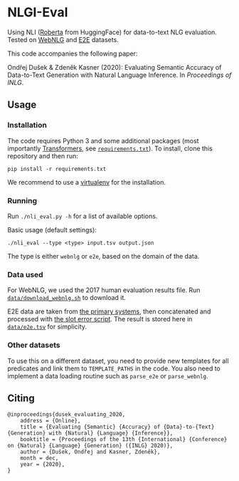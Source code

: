 NLGI-Eval
=========

Using NLI ([Roberta](https://huggingface.co/roberta-large-mnli) from HuggingFace) for data-to-text NLG evaluation. 
Tested on [WebNLG](https://webnlg-challenge.loria.fr/challenge_2017/) and [E2E](https://github.com/tuetschek/e2e-eval) datasets.

This code accompanies the following paper:

Ondřej Dušek & Zdeněk Kasner (2020): Evaluating Semantic Accuracy of Data-to-Text Generation with Natural Language Inference. In _Proceedings of INLG_.

Usage
-----

### Installation

The code requires Python 3 and some additional packages (most importantly [Transformers](https://huggingface.co/), see [`requirements.txt`](./requirements.txt)). To install, clone this repository and then run:
```
pip install -r requirements.txt
```
We recommend to use a [virtualenv](https://virtualenv.pypa.io/en/latest/) for the installation.

### Running

Run `./nli_eval.py -h` for a list of available options.

Basic usage (default settings):
```
./nli_eval --type <type> input.tsv output.json
```
The type is either `webnlg` or `e2e`, based on the domain of the data.

### Data used

For WebNLG, we used the 2017 human evaluation results file. Run [`data/download_webnlg.sh`](data/download_webnlg.sh) to download it.

E2E data are taken from [the primary systems](https://github.com/tuetschek/e2e-eval), then concatenated and processed with [the slot error script](https://github.com/tuetschek/e2e-cleaning). The result is stored here in [`data/e2e.tsv`](data/e2e.tsv) for simplicity.

### Other datasets

To use this on a different dataset, you need to provide new templates for all predicates and link them to `TEMPLATE_PATHS` in the code. You also need to implement a data loading routine such as `parse_e2e` or `parse_webnlg`.


Citing
------

```
@inproceedings{dusek_evaluating_2020,
	address = {Online},
	title = {Evaluating {Semantic} {Accuracy} of {Data}-to-{Text} {Generation} with {Natural} {Language} {Inference}},
	booktitle = {Proceedings of the 13th {International} {Conference} on {Natural} {Language} {Generation} ({INLG} 2020)},
	author = {Dušek, Ondřej and Kasner, Zdeněk},
	month = dec,
	year = {2020},
}
```
